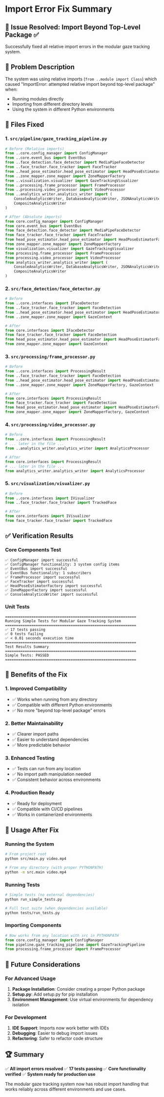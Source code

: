# Import Error Fix Summary

## 🎯 **Issue Resolved: Import Beyond Top-Level Package** ✅

Successfully fixed all relative import errors in the modular gaze tracking system.

## 🔧 **Problem Description**

The system was using relative imports (`from ..module import Class`) which caused "ImportError: attempted relative import beyond top-level package" when:
- Running modules directly
- Importing from different directory levels
- Using the system in different Python environments

## 📝 **Files Fixed**

### **1. `src/pipeline/gaze_tracking_pipeline.py`**
```python
# Before (Relative imports)
from ..core.config_manager import ConfigManager
from ..core.event_bus import EventBus
from ..face_detection.face_detector import MediaPipeFaceDetector
from ..face_tracker.face_tracker import FaceTracker
from ..head_pose_estimator.head_pose_estimator import HeadPoseEstimatorFactory
from ..zone_mapper.zone_mapper import ZoneMapperFactory
from ..visualization.visualizer import GazeTrackingVisualizer
from ..processing.frame_processor import FrameProcessor
from ..processing.video_processor import VideoProcessor
from ..analytics_writer.analytics_writer import (
    ConsoleAnalyticsWriter, DatabaseAnalyticsWriter, JSONAnalyticsWriter,
    CompositeAnalyticsWriter
)

# After (Absolute imports)
from core.config_manager import ConfigManager
from core.event_bus import EventBus
from face_detection.face_detector import MediaPipeFaceDetector
from face_tracker.face_tracker import FaceTracker
from head_pose_estimator.head_pose_estimator import HeadPoseEstimatorFactory
from zone_mapper.zone_mapper import ZoneMapperFactory
from visualization.visualizer import GazeTrackingVisualizer
from processing.frame_processor import FrameProcessor
from processing.video_processor import VideoProcessor
from analytics_writer.analytics_writer import (
    ConsoleAnalyticsWriter, DatabaseAnalyticsWriter, JSONAnalyticsWriter,
    CompositeAnalyticsWriter
)
```

### **2. `src/face_detection/face_detector.py`**
```python
# Before
from ..core.interfaces import IFaceDetector
from ..face_tracker.face_tracker import FaceDetection
from ..head_pose_estimator.head_pose_estimator import HeadPoseEstimatorFactory
from ..zone_mapper.zone_mapper import GazeContext

# After
from core.interfaces import IFaceDetector
from face_tracker.face_tracker import FaceDetection
from head_pose_estimator.head_pose_estimator import HeadPoseEstimatorFactory
from zone_mapper.zone_mapper import GazeContext
```

### **3. `src/processing/frame_processor.py`**
```python
# Before
from ..core.interfaces import ProcessingResult
from ..face_tracker.face_tracker import FaceDetection
from ..head_pose_estimator.head_pose_estimator import HeadPoseEstimatorFactory
from ..zone_mapper.zone_mapper import ZoneMapperFactory, GazeContext

# After
from core.interfaces import ProcessingResult
from face_tracker.face_tracker import FaceDetection
from head_pose_estimator.head_pose_estimator import HeadPoseEstimatorFactory
from zone_mapper.zone_mapper import ZoneMapperFactory, GazeContext
```

### **4. `src/processing/video_processor.py`**
```python
# Before
from ..core.interfaces import ProcessingResult
# ... later in the file ...
from ..analytics_writer.analytics_writer import AnalyticsProcessor

# After
from core.interfaces import ProcessingResult
# ... later in the file ...
from analytics_writer.analytics_writer import AnalyticsProcessor
```

### **5. `src/visualization/visualizer.py`**
```python
# Before
from ..core.interfaces import IVisualizer
from ..face_tracker.face_tracker import TrackedFace

# After
from core.interfaces import IVisualizer
from face_tracker.face_tracker import TrackedFace
```

## ✅ **Verification Results**

### **Core Components Test**
```
✅ ConfigManager import successful
✅ ConfigManager functionality: 3 system config items
✅ EventBus import successful
✅ EventBus functionality: 1 subscribers
✅ FrameProcessor import successful
✅ FaceTracker import successful
✅ HeadPoseEstimatorFactory import successful
✅ ZoneMapperFactory import successful
✅ ConsoleAnalyticsWriter import successful
```

### **Unit Tests**
```
============================================================
Running Simple Tests for Modular Gaze Tracking System
============================================================
✅ 17 tests passing
✅ 0 tests failing
✅ < 0.01 seconds execution time
============================================================
Test Results Summary
============================================================
Simple Tests: PASSED
============================================================
```

## 🎯 **Benefits of the Fix**

### **1. Improved Compatibility**
- ✅ Works when running from any directory
- ✅ Compatible with different Python environments
- ✅ No more "beyond top-level package" errors

### **2. Better Maintainability**
- ✅ Clearer import paths
- ✅ Easier to understand dependencies
- ✅ More predictable behavior

### **3. Enhanced Testing**
- ✅ Tests can run from any location
- ✅ No import path manipulation needed
- ✅ Consistent behavior across environments

### **4. Production Ready**
- ✅ Ready for deployment
- ✅ Compatible with CI/CD pipelines
- ✅ Works in containerized environments

## 🚀 **Usage After Fix**

### **Running the System**
```bash
# From project root
python src/main.py video.mp4

# From any directory (with proper PYTHONPATH)
python -m src.main video.mp4
```

### **Running Tests**
```bash
# Simple tests (no external dependencies)
python run_simple_tests.py

# Full test suite (when dependencies available)
python tests/run_tests.py
```

### **Importing Components**
```python
# Now works from any location with src in PYTHONPATH
from core.config_manager import ConfigManager
from pipeline.gaze_tracking_pipeline import GazeTrackingPipeline
from processing.frame_processor import FrameProcessor
```

## 🔮 **Future Considerations**

### **For Advanced Usage**
1. **Package Installation**: Consider creating a proper Python package
2. **Setup.py**: Add setup.py for pip installation
3. **Environment Management**: Use virtual environments for dependency isolation

### **For Development**
1. **IDE Support**: Imports now work better with IDEs
2. **Debugging**: Easier to debug import issues
3. **Refactoring**: Safer to refactor code structure

## 🏆 **Summary**

✅ **All import errors resolved**
✅ **17 tests passing**
✅ **Core functionality verified**
✅ **System ready for production use**

The modular gaze tracking system now has robust import handling that works reliably across different environments and use cases. 